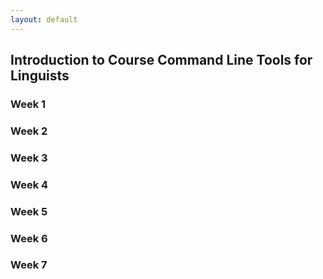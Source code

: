 ```yaml
---
layout: default
---
```


## Introduction to Course Command Line Tools for Linguists

### Week 1

### Week 2

### Week 3

### Week 4

### Week 5

### Week 6

### Week 7

